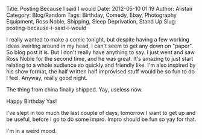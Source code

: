Title: Posting Because I said I would
Date: 2012-05-10 01:19
Author: Alistair
Category: Blog/Random
Tags: Birthday, Comedy, Ebay, Photography Equipment, Ross Noble, Shipping, Sleep Deprivation, Stand Up
Slug: posting-because-i-said-i-would

I really wanted to make a comic tonight, but despite having a few
working ideas swirling around in my head, I can't seem to get any down
on "paper". So blog post it is. But I don't really have anything to say.
I just went and saw Ross Noble for the second time, and he was great.
It's amazing to just start relating to a whole audience so quickly and
friendly like. I'm also inspired by his show format, the half written
half improvised stuff would be so fun to do I feel. Anyway, really good
night.

The thing from china finally shipped. Yay, useless now.

Happy Birthday Yas!

I've slept in too much the last couple of days, tomorrow I want to get
up and be useful, before I go to do some impro. Impro should be fun so
yay for that.

I'm in a weird mood.
